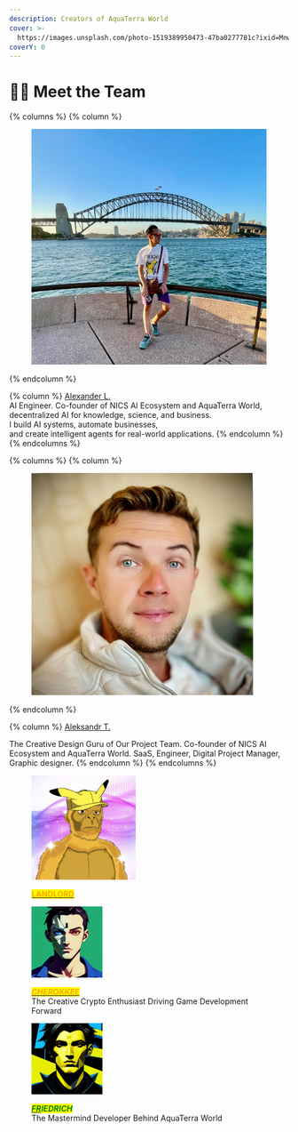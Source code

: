 ```yaml
---
description: Creators of AquaTerra World
cover: >-
  https://images.unsplash.com/photo-1519389950473-47ba0277781c?ixid=MnwxMjA3fDB8MHxwaG90by1wYWdlfHx8fGVufDB8fHx8&ixlib=rb-1.2.1&auto=format&fit=crop&w=2970&q=80
coverY: 0
---
```


# 🕵️‍♂️ Meet the Team

{% columns %}
{% column %}
<figure><img src=".gitbook/assets/IMG_2082.jpeg" alt=""><figcaption></figcaption></figure>
{% endcolumn %}

{% column %}
[Alexander L.](https://www.linkedin.com/in/luntick/)\
AI Engineer. Co-founder of NICS AI Ecosystem and AquaTerra World,\
decentralized AI for knowledge, science, and business.\
I build AI systems, automate businesses,\
and create intelligent agents for real-world applications.
{% endcolumn %}
{% endcolumns %}

{% columns %}
{% column %}
<figure><img src=".gitbook/assets/IMG_2083.jpeg" alt=""><figcaption></figcaption></figure>
{% endcolumn %}

{% column %}
[Aleksandr T.](https://www.linkedin.com/in/alekstoch/)

The Creative Design Guru of Our Project Team. Co-founder of NICS AI Ecosystem and AquaTerra World. SaaS, Engineer, Digital Project Manager, Graphic designer.
{% endcolumn %}
{% endcolumns %}





<figure><img src=".gitbook/assets/1.png" alt="The Creative Design Guru of Our Project Team" width="188"><figcaption><p><a href="https://opensea.io/collection/rainbow-creatures-cre/drop?tab=team"><mark style="color:orange;"><strong>LANDLORD</strong></mark></a><br></p></figcaption></figure>

<div><figure><img src=".gitbook/assets/Anime Avatar Designer_cubism, cyberpunk, avatar, boy_image-0_1689097056.png" alt="The Creative Crypto Enthusiast Driving Game Development Forward" width="128"><figcaption><p><a href="https://github.com/Cherokkee888/"><em><mark style="color:orange;"><strong>CHEROKKEE</strong></mark></em></a><br>The Creative Crypto Enthusiast Driving Game Development Forward</p></figcaption></figure> <figure><img src=".gitbook/assets/Character Portraits_cyberpunk, cubism, avatar, boy_image-2_1689275668.png" alt="The Mastermind Developer Behind Rainbowland Metaverse" width="128"><figcaption><p><a href="https://opensea.io/collection/rainbow-creatures-cre/drop?tab=team"><em><mark style="color:green;"><strong>FR</strong></mark></em></a><em><mark style="color:green;"><strong>IEDRICH</strong></mark></em><br>The Mastermind Developer Behind AquaTerra World</p></figcaption></figure></div>
